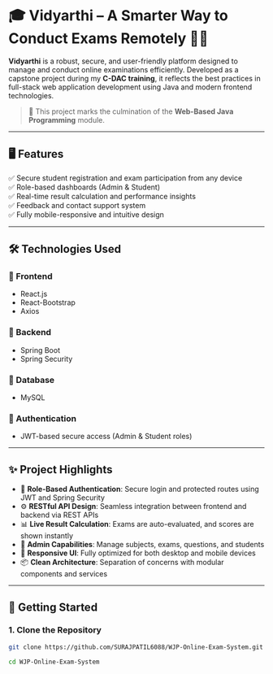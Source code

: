 # 🎓 Vidyarthi – A Smarter Way to Conduct Exams Remotely 🧑‍🏫

**Vidyarthi** is a robust, secure, and user-friendly platform designed to manage and conduct online examinations efficiently. Developed as a capstone project during my **C-DAC training**, it reflects the best practices in full-stack web application development using Java and modern frontend technologies.

> 📌 This project marks the culmination of the **Web-Based Java Programming** module.

---

## 🖥️ Features

✅ Secure student registration and exam participation from any device  
✅ Role-based dashboards (Admin & Student)  
✅ Real-time result calculation and performance insights  
✅ Feedback and contact support system  
✅ Fully mobile-responsive and intuitive design  

---

## 🛠 Technologies Used

### 🔹 Frontend
- React.js
- React-Bootstrap
- Axios

### 🔹 Backend
- Spring Boot
- Spring Security

### 🔹 Database
- MySQL

### 🔹 Authentication
- JWT-based secure access (Admin & Student roles)

---

## ✨ Project Highlights

- 🔐 **Role-Based Authentication**: Secure login and protected routes using JWT and Spring Security  
- ⚙️ **RESTful API Design**: Seamless integration between frontend and backend via REST APIs  
- 📊 **Live Result Calculation**: Exams are auto-evaluated, and scores are shown instantly  
- 🧩 **Admin Capabilities**: Manage subjects, exams, questions, and students  
- 📱 **Responsive UI**: Fully optimized for both desktop and mobile devices  
- 📦 **Clean Architecture**: Separation of concerns with modular components and services  

---

## 🚀 Getting Started

### 1. Clone the Repository
```bash
git clone https://github.com/SURAJPATIL6088/WJP-Online-Exam-System.git
```

```bash
cd WJP-Online-Exam-System
```
